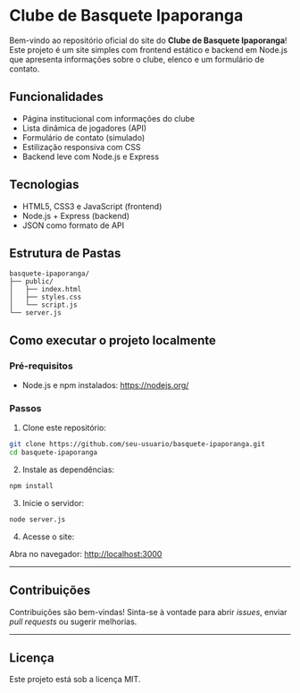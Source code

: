 # Clube de Basquete Ipaporanga

Bem-vindo ao repositório oficial do site do **Clube de Basquete Ipaporanga**!  
Este projeto é um site simples com frontend estático e backend em Node.js que apresenta informações sobre o clube, elenco e um formulário de contato.

## Funcionalidades

- Página institucional com informações do clube
- Lista dinâmica de jogadores (API)
- Formulário de contato (simulado)
- Estilização responsiva com CSS
- Backend leve com Node.js e Express

## Tecnologias

- HTML5, CSS3 e JavaScript (frontend)
- Node.js + Express (backend)
- JSON como formato de API

## Estrutura de Pastas

```
basquete-ipaporanga/
├── public/
│   ├── index.html
│   ├── styles.css
│   └── script.js
└── server.js
```

## Como executar o projeto localmente

### Pré-requisitos

- Node.js e npm instalados: https://nodejs.org/

### Passos

1. Clone este repositório:

```bash
git clone https://github.com/seu-usuario/basquete-ipaporanga.git
cd basquete-ipaporanga
```

2. Instale as dependências:

```bash
npm install
```

3. Inicie o servidor:

```bash
node server.js
```

4. Acesse o site:

Abra no navegador: [http://localhost:3000](http://localhost:3000)

---

## Contribuições

Contribuições são bem-vindas! Sinta-se à vontade para abrir _issues_, enviar _pull requests_ ou sugerir melhorias.

---

## Licença

Este projeto está sob a licença MIT.
